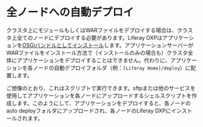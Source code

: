 # 全ノードへの自動デプロイ[](id=auto-deploy-to-all-nodes)

クラスタ上にモジュールもしくはWARファイルをデプロイする場合は、クラスタ上全てのノードにデプロイする必要があります。Liferay DXPはアプリケーションを[OSGiバンドルとしてインストール](/develop/tutorials/-/knowledge_base/7-1/using-the-wab-generator)します。アプリケーションサーバーがWARファイルをインストール方法で（インストールのみの場合も）クラスタ全体にアプリケーションをデプロイすることはできません。代わりに、アプリケーションを各ノードの自動デプロイフォルダ（例：`[Liferay Home]/deploy`）に配置します。


ご想像のとおり、これはスクリプトで実行できます。sftpまたは他のサービスを使用してアプリケーションを各ノードにアップロードするシェルスクリプトを作成します。このようにして、アプリケーションをデプロイすると、各ノードのauto deployフォルダにアップロードされ、各ノードのLiferay DXPにインストールされます。
